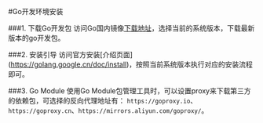 #Go开发环境安装

###1. 下载Go开发包
访问Go国内镜像[下载地址](https://golang.google.cn/dl/)，选择当前的系统版本，下载最新版本的go开发包。

###2. 安装引导
访问官方安装[介绍页面] (https://golang.google.cn/doc/install)，按照当前系统版本执行对应的安装流程即可。

###3. Go Module
使用Go Module包管理工具时，可以设置proxy来下载第三方的依赖包，可选择的反向代理地址有：
`https://goproxy.io`、`https://goproxy.cn`、`https://mirrors.aliyun.com/goproxy/`。